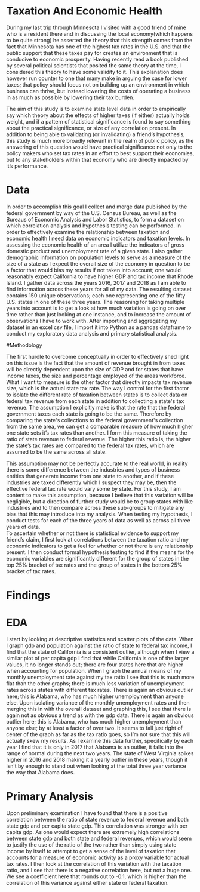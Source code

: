 # Taxation And Economic Health

During my last trip through Minnesota I visited with a good friend of mine who is a resident there and in discussing the local economy(which happens to be quite strong) he asserted the theory that this strength comes from the fact that Minnesota has one of the highest tax rates in the U.S. and that the public support that these taxes pay for creates an environment that is conducive to economic prosperity. Having recently read a book published by several political scientists that posited the same theory at the time, I considered this theory to have some validity to it. This explanation does however run counter to one that many make in arguing the case for lower taxes; that policy should focus not on building up an environment in which business can thrive, but instead lowering the costs of operating a business in as much as possible by lowering their tax burden. 

The aim of this study is to examine state level data in order to empirically say which theory about the effects of higher taxes (if either) actually holds weight, and if a pattern of statistical significance is found to say something about the practical significance, or size of any correlation present. In addition to being able to validating (or invalidating) a friend’s hypothesis, this study is much more broadly relevant in the realm of public policy, as the answering of this question would have practical significance not only to the policy makers who set tax rates in an effort to best support their economies, but to any stakeholders within that economy who are directly impacted by it’s performance. 

# Data

In order to accomplish this goal I collect and merge data published by the federal government by way of the U.S. Census Bureau, as well as the Bureaus of Economic Analysis and Labor Statistics, to form a dataset on which correlation analysis and hypothesis testing can be performed.
In order to effectively examine the relationship between taxation and economic health I need data on economic indicators and taxation levels. In assessing the economic health of an area I utilize the indicators of gross domestic product and unemployment rate of a given state. I also gather demographic information on population levels to serve as a measure of the size of a state as I expect the overall size of the economy in question to be a factor that would bias my results if not taken into account; one would reasonably expect California to have higher GDP and tax income that Rhode Island. 
I gather data across the years 2016, 2017 and 2018 as I am able to find information across these years for all of my data. The resulting dataset contains 150 unique observations; each one representing one of the fifty U.S. states in one of these three years. The reasoning for taking multiple years into account is to get a look at how much variation is going on over time rather than just looking at one instance, and to increase the amount of observations I have to work with. After importing and aggregating my dataset in an excel csv file, I import it into Python as a pandas dataframe to conduct my exploratory data analysis and primary statistical analysis. 

#Methodology

The first hurdle to overcome conceptually in order to effectively shed light on this issue is the fact that the amount of revenue brought in from taxes will be directly dependent upon the size of GDP and for states that have income taxes, the size and percentage employed of the areas workforce. What I want to measure is the other factor that directly impacts tax revenue size, which is the actual state tax rate. The way I control for the first factor to isolate the different rate of taxation between states is to collect data on federal tax revenue from each state in addition to collecting a state's tax revenue. The assumption I explicitly make is that the rate that the federal government taxes each state is going to be the same. Therefore by comparing the state's collections to the federal government's collection from the same area, we can get a comparable measure of how much higher one state sets it’s tax rates than another. I form this measure of taking the ratio of state revenue to federal revenue. The higher this ratio is, the higher the state’s tax rates are compared to the federal tax rates, which are assumed to be the same across all state. 

This assumption may not be perfectly accurate to the real world, in reality there is some difference between the industries and types of business entities that generate income from one state to another, and if these industries are taxed differently which I suspect they may be, then the effective federal tax rate would vary some by state. For this study, I am content to make this assumption, because I believe that this variation will be negligible, but a direction of further study would be to group states with like industries and to then compare across these sub-groups to mitigate any bias that this may introduce into my analysis. 
When testing my hypothesis, I conduct tests for each of the three years of data as well as across all three years of data.  
To ascertain whether or not there is statistical evidence to support my friend’s claim, I first look at correlations between the taxation ratio and my economic indicators to get a feel for whether or not there is any relationship present. I then conduct formal hypothesis testing to find if the means for the economic variables are significantly different for the group of states in the top 25% bracket of tax rates and the group of states in the bottom 25% bracket of tax rates. 

# Findings

# EDA

I start by looking at descriptive statistics and scatter plots of the data. When I graph gdp and population against the ratio of state to federal tax income, I find that the state of California is a consistent outlier, although when I view a similar plot of per capita gdp I find that while California is one of the larger values, it no longer stands out; there are four states here that are higher when accounting for population. 
When I graph the annual means of my monthly unemployment rate against my tax ratio I see that this is much more flat than the other graphs; there is much less variation of unemployment rates across states with different tax rates. There is again an obvious outlier here; this is Alabama, who has much higher unemployment than anyone else. 
Upon isolating variance of the monthly unemployment rates and then merging this in with the overall dataset and graphing this, I see that there is again not as obvious a trend as with the gdp data. There is again an obvious outlier here; this is Alabama, who has much higher unemployment than anyone else; by at least a factor of over two. It seems to fall just right of center of the graph as far as the tax ratio goes, so I’m not sure that this will actually skew my results. 
As I examine this data further, specifically by each year I find that it is only in 2017 that Alabama is an outlier, it falls into the range of normal during the next two years. The state of West Virginia spikes higher in 2016 and 2018 making it a yearly outlier in these years, though it isn’t by enough to stand out when looking at the total three year variance the way that Alabama does.

# Primary Analysis

Upon preliminary examination I have found that there is a positive correlation between the ratio of state revenue to federal revenue and both state gdp and per capita state gdp. This correlation was stronger with per capita gdp. As one would expect there are extremely high correlations between state gdp and both state and federal revenues, which would seem to justify the use of the ratio of the two rather than simply using state income by itself to attempt to get a sense of the level of taxation that accounts for a measure of economic activity as a proxy variable for actual tax rates. 
I then look at the correlation of this variation with the taxation ratio, and I see that there is a negative correlation here, but not a huge one. We see a coefficient here that rounds out to             -0.1, which is higher than the correlation of this variance against either state or federal taxation. 

